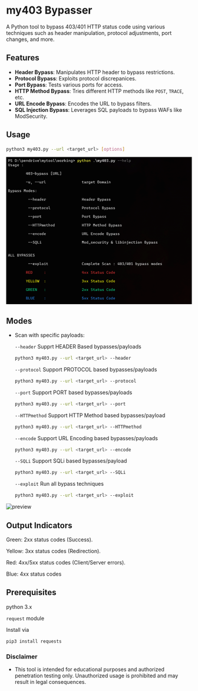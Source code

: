 # my403 Bypasser

A Python tool to bypass 403/401 HTTP status code using various techniques such as header manipulation, protocol adjustments, port changes, and more.

## Features 
- **Header Bypass**: Manipulates HTTP header to bypass restrictions.
- **Protocol Bypass**: Exploits protocol discrepanices.
- **Port Bypass**: Tests various ports for access.
- **HTTP Method Bypass**: Tries different HTTP methods like `POST`, `TRACE`, etc.
- **URL Encode Bypass**: Encodes the URL to bypass filters.
- **SQL Injection Bypass**: Leverages SQL payloads to bypass WAFs like ModSecurity. 

## Usage

```bash
python3 my403.py --url <target_url> [options]
```
<img src="images/help.png" alt="4-ZERO-3" width="1000px">

## Modes

- Scan with specific payloads: 

    `--header` Supprt HEADER Based bypasses/payloads
    ```bash
    python3 my403.py --url <target_url> --header
    ```

    `--protocol` Support PROTOCOL based bypasses/payloads
    ```bash
    python3 my403.py --url <target_url> --protocol
    ```

    `--port` Support PORT based bypasses/payloads
    ```bash
    python3 my403.py --url <target_url> --port
    ```

    `--HTTPmethod` Support HTTP Method based bypasses/payload
    ```bash
    python3 my403.py --url <target_url> --HTTPmethod
    ```

    `--encode` Support URL Encoding based bypasses/payloads
    ```bash
    python3 my403.py --url <target_url> --encode
    ```

    `--SQLi` Support SQLi based bypasses/payload
    ```bash
    python3 my403.py --url <target_url> --SQLi
    ```

    `--exploit` Run all bypass techniques 
    ```bash
    python3 my403.py --url <target_url> --exploit
    ```

![preview](https://github.com/mahaveer-choudhary/my403/blob/main/images/preview.gif)

## Output Indicators
Green: 2xx status codes (Success).

Yellow: 3xx status codes (Redirection).

Red: 4xx/5xx status codes (Client/Server errors).

Blue: 4xx status codes


## Prerequisites 

python 3.x

`request` module

Install via
```bash
pip3 install requests
```


### Disclaimer

- This tool is intended for educational purposes and authorized penetration testing only. Unauthorized usage is prohibited and may result in legal consequences.
